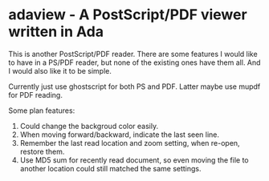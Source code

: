 adaview - A PostScript/PDF viewer written in Ada
================================================

This is another PostScript/PDF reader.  There are some features I would like to
have in a PS/PDF reader, but none of the existing ones have them all.
And I would also like it to be simple.

Currently just use ghostscript for both PS and PDF. Latter maybe use
mupdf for PDF reading.

Some plan features:
  1. Could change the backgroud color easily.
  2. When moving forward/backward, indicate the last seen line.
  3. Remember the last read location and zoom setting, when re-open,
     restore them.
  4. Use MD5 sum for recently read document, so even moving the file
     to another location could still matched the same settings.
